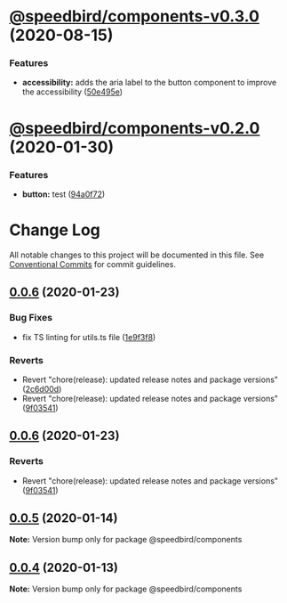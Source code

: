 # [@speedbird/components-v0.3.0](https://github.com/richmccartney/speedbird.git/compare/v0.2.0...v0.3.0) (2020-08-15)


### Features

* **accessibility:** adds the aria label to the button component to improve the accessibility ([50e495e](https://github.com/richmccartney/speedbird.git/commit/50e495e99800a4146de09a26986e07aabcd2e893))

# [@speedbird/components-v0.2.0](https://github.com/richmccartney/speedbird.git/compare/v0.1.0...v0.2.0) (2020-01-30)


### Features

* **button:** test ([94a0f72](https://github.com/richmccartney/speedbird.git/commit/94a0f7286a1c1c249dc3168cdc5fa04a39ba3e83))

# Change Log

All notable changes to this project will be documented in this file.
See [Conventional Commits](https://conventionalcommits.org) for commit guidelines.

## [0.0.6](https://github.com/richmccartney/design-system/compare/@speedbird/components@0.0.5...@speedbird/components@0.0.6) (2020-01-23)


### Bug Fixes

* fix TS linting for utils.ts file ([1e9f3f8](https://github.com/richmccartney/design-system/commit/1e9f3f8ff9f03d7682dd98fbd3d2318949a40cc0))


### Reverts

* Revert "chore(release): updated release notes and package versions" ([2c6d00d](https://github.com/richmccartney/design-system/commit/2c6d00dd585b75d4d7e23f4a3ec3654233732cb4))
* Revert "chore(release): updated release notes and package versions" ([9f03541](https://github.com/richmccartney/design-system/commit/9f03541ebf8bdf1091ad6f88042129a6e093d7de))





## [0.0.6](https://github.com/richmccartney/design-system/compare/@speedbird/components@0.0.6...@speedbird/components@0.0.6) (2020-01-23)


### Reverts

* Revert "chore(release): updated release notes and package versions" ([9f03541](https://github.com/richmccartney/design-system/commit/9f03541ebf8bdf1091ad6f88042129a6e093d7de))





## [0.0.5](https://github.com/richmccartney/design-system/compare/@speedbird/components@0.0.4...@speedbird/components@0.0.5) (2020-01-14)

**Note:** Version bump only for package @speedbird/components





## [0.0.4](https://github.com/richmccartney/design-system/compare/@speedbird/components@0.0.3...@speedbird/components@0.0.4) (2020-01-13)

**Note:** Version bump only for package @speedbird/components
